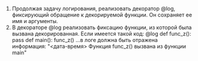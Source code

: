 1. Продолжая задачу логирования, реализовать декоратор @log, фиксирующий обращение к
декорируемой функции. Он сохраняет ее имя и аргументы.
2. В декораторе @log реализовать фиксацию функции, из которой была вызвана
декорированная. Если имеется такой код:
@log
def func_z():
pass
def main():
func_z()
...в логе должна быть отражена информация:
"<дата-время> Функция func_z() вызвана из функции main"